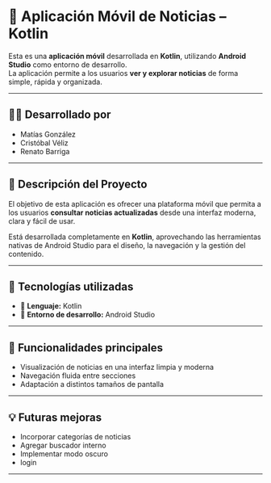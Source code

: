 # 📰 Aplicación Móvil de Noticias – Kotlin  

Esta es una **aplicación móvil** desarrollada en **Kotlin**, utilizando **Android Studio** como entorno de desarrollo.  
La aplicación permite a los usuarios **ver y explorar noticias** de forma simple, rápida y organizada.  

---

## 👨‍💻 Desarrollado por  
- Matías González  
- Cristóbal Véliz  
- Renato Barriga  

---

## 🚀 Descripción del Proyecto  

El objetivo de esta aplicación es ofrecer una plataforma móvil que permita a los usuarios **consultar noticias actualizadas** desde una interfaz moderna, clara y fácil de usar.  

Está desarrollada completamente en **Kotlin**, aprovechando las herramientas nativas de Android Studio para el diseño, la navegación y la gestión del contenido.  

---

## 🧩 Tecnologías utilizadas  

- 🧠 **Lenguaje:** Kotlin  
- 🧰 **Entorno de desarrollo:** Android Studio  

---

## 📱 Funcionalidades principales  

- Visualización de noticias en una interfaz limpia y moderna  
- Navegación fluida entre secciones  
- Adaptación a distintos tamaños de pantalla  

---

## 💡 Futuras mejoras  

- Incorporar categorías de noticias  
- Agregar buscador interno  
- Implementar modo oscuro
- login

---
